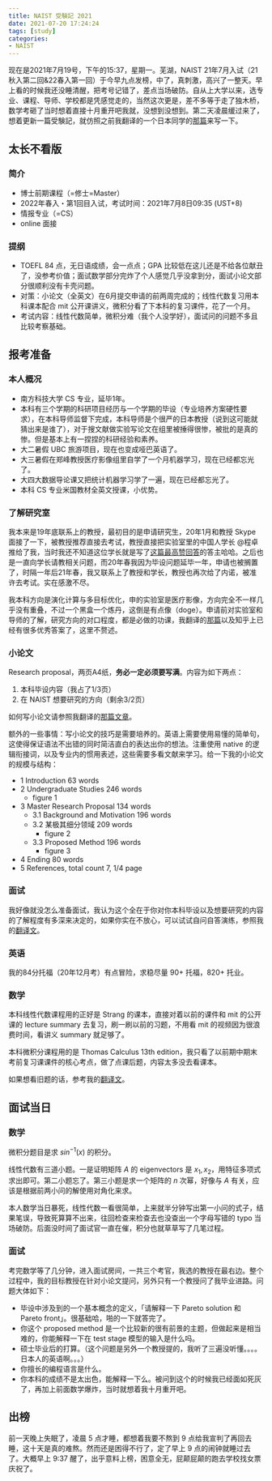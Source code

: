 ```yaml
---
title: NAIST 受験記 2021
date: 2021-07-20 17:24:24
tags: [study]
categories:
- NAIST
---
```


现在是2021年7月19号，下午的15:37，星期一。芜湖，NAIST 21年7月入试（21秋入第二回&22春入第一回）于今早九点发榜，中了，真刺激，高兴了一整天。早上看的时候我还没睡清醒，把考号记错了，差点当场破防。自从上大学以来，选专业、课程、导师、学校都是凭感觉走的，当然这次更是，差不多等于走了独木桥，数学考砸了当时想着直接十月重开吧我就，没想到没想到。第二天凌晨缓过来了，想着更新一篇受験記，就仿照之前我翻译的一个日本同学的[那篇](https://www.zhihu.com/question/35130330/answer/1937073200)来写一下。

## 太长不看版

### 简介

* 博士前期课程（=修士=Master）
* 2022年春入・第1回目入试，考试时间：2021年7月8日09:35 (UST+8)
* 情报专业（=CS）
* online 面接

### 提纲

* TOEFL 84 点，无日语成绩，会一点点；GPA 比较低在这儿还是不给各位献丑了，没参考价值；面试数学部分完炸了个人感觉几乎没拿到分，面试小论文部分很顺利没有卡壳问题。
* 对策：小论文（全英文）在6月提交申请的前两周完成的；线性代数复习用本科课本配合 mit 公开课讲义，微积分看了下本科的复习课件，花了一个月。
* 考试内容：线性代数简单，微积分难（我个人没学好），面试问的问题不多且比较考察基础。

## 报考准备

### 本人概况

* 南方科技大学 CS 专业，延毕1年。
* 本科有三个学期的科研项目经历与一个学期的毕设（专业培养方案硬性要求），在本科导师监督下完成，本科导师是个很严的日本教授（说到这可能就猜出来是谁了），对于搜文献做实验写论文在组里被捶得很惨，被批的是真的惨。但是基本上有一捏捏的科研经验和素养。
* 大二暑假 UBC 旅游项目，现在也变成哑巴英语了。
* 大三暑假在郑峰教授医疗影像组里自学了一个月机器学习，现在已经都忘光了。
* 大四大数据导论课又把统计机器学习学了一遍，现在已经都忘光了。
* 本科 CS 专业米国教材全英文授课，小优势。

### 了解研究室

我本来是19年底联系上的教授，最初目的是申请研究生，20年1月和教授 Skype 面接了一下，被教授推荐直接去考试，教授直接把实验室里的中国人学长 @程卓 推给了我，当时我还不知道这位学长就是写了[这篇最高赞回答](https://www.zhihu.com/question/35130330/answer/854837791)的答主哈哈。之后也是一直向学长请教相关问题，而20年春我因为毕设问题延毕一年，申请也被搁置了，时隔一年后21年春，我又联系上了教授和学长，教授也再次给了内诺，被准许去考试。实在感激不尽。

我本科方向是演化计算与多目标优化，申的实验室是医疗影像，方向完全不一样几乎没有重叠，不过一个黑盒一个炼丹，这倒是有点像（doge）。申请前对实验室和导师的了解，研究方向的对口程度，都是必做的功课，我翻译的[那篇](https://www.zhihu.com/question/35130330/answer/1937073200)以及知乎上已经有很多优秀答案了，这里不赘述。

### 小论文

Research proposal，两页A4纸，**务必一定必须要写满**。内容为如下两点：

1. 本科毕设内容（我占了1/3页）
2. 在 NAIST 想要研究的方向（剩余3/2页）

如何写小论文请参照我翻译的[那篇文章](https://www.zhihu.com/question/35130330/answer/1937073200)。

额外的一些事情：写小论文的技巧是需要培养的。英语上需要使用易懂的简单句，这使得保证语法不出错的同时简洁直白的表达出你的想法。注重使用 native 的逻辑衔接词，以及专业内的惯用表述，这些需要多看文献来学习。给一下我的小论文的规模与结构：

* 1 Introduction 63 words
* 2 Undergraduate Studies 246 words
  * figure 1
* 3 Master Research Proposal 134 words
  * 3.1 Background and Motivation 196 words
  * 3.2 某极其细分领域 209 words
    * figure 2
  * 3.3 Proposed Method 196 words
    * figure 3
* 4 Ending 80 words
* 5 References, total count 7, 1/4 page

### 面试

我好像就没怎么准备面试，我认为这个全在于你对你本科毕设以及想要研究的内容的了解程度有多深来决定的，如果你实在不放心，可以试试自问自答演练，参照我的[翻译文](https://www.zhihu.com/question/35130330/answer/1937073200)。

### 英语

我的84分托福（20年12月考）有点冒险，求稳尽量 90+ 托福，820+ 托业。

### 数学

本科线性代数课程用的正好是 Strang 的课本，直接对着以前的课件和 mit 的公开课的 lecture summary 去复习，刷一刷以前的习题，不用看 mit 的视频因为很浪费时间，看讲义 summary 就足够了。

本科微积分课程用的是 Thomas Calculus 13th edition，我只看了以前期中期末考前复习课课件的核心考点，做了点课后题，内容太多没去看课本。

如果想看旧题的话，参考我的[翻译文](https://www.zhihu.com/question/35130330/answer/1937073200)。

## 面试当日

### 数学

微积分题目是求 $sin^{-1}(x)$ 的积分。

线性代数有三道小题。一是证明矩阵 $A$ 的 eigenvectors 是 $x_1,x_2$，用特征多项式求出即可。第二小题忘了。第三小题是求一个矩阵的 $n$ 次幂，好像与 $A$ 有关，应该是根据前两小问的解使用对角化来求。

本人数学当日暴死，线性代数一看很简单，上来就半分钟写出第一小问的式子，结果笔误，导致死算算不出来，往回检查来检查去也没查出一个字母写错的 typo 当场破防。后面没时间了面试官一直在催，积分也就草草写了几笔过程。

### 面试

考完数学等了几分钟，进入面试房间，一共三个考官，我选的教授在最右边。整个过程中，我的目标教授在针对小论文提问，另外只有一个教授问了我毕业进路。问题大体如下：

* 毕设中涉及到的一个基本概念的定义，「请解释一下 Pareto solution 和 Pareto front」。很基础哈，啪的一下就答完了。
* 你这个 proposed method 是一个比较新的很有前景的主题，但做起来是相当难的，你能解释一下在 test stage 模型的输入是什么吗。
* 硕士毕业后的打算。（这个问题是另外一个教授提的，我听了三遍没听懂。。。。日本人的英语啊。。。）
* 你擅长的编程语言是什么。
* 你本科的成绩不是太出色，能解释一下么。被问到这个的时候我已经面如死灰了，再加上前面数学爆炸，当时就想着我十月重开吧。

## 出榜

前一天晚上失眠了，凌晨 5 点才睡，都想着我要不熬到 9 点给我宣判了再回去睡，这十天是真的难熬。然而还是困得不行了，定了早上 9 点的闹钟就睡过去了。大概早上 9:37 醒了，出乎意料上榜，困意全无，屁颠屁颠的跑去学校找女票庆祝了。



